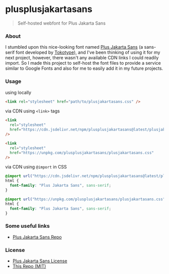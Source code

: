 # plusplusjakartasans

> Self-hosted webfont for Plus Jakarta Sans

### About

I stumbled upon this nice-looking font named [Plus Jakarta Sans](https://github.com/tokotype/PlusJakartaSans) (a sans-serif font developed by [Tokotype](http://www.tokotypefaces.com)), and I've been thinking of using it for my next project, however, there wasn't any available CDN links I could readily import. So I made this project to self-host the font files to provide a service similar to Google Fonts and also for me to easily add it in my future projects.

### Usage

using locally

```html
<link rel="stylesheet" href="path/to/plusjakartasans.css" />
```

via CDN using `<link>` tags

```html
<link
  rel="stylesheet"
  href="https://cdn.jsdelivr.net/npm/plusplusjakartasans@latest/plusjakartasans.css"
/>
```

```html
<link
  rel="stylesheet"
  href="https://unpkg.com/plusplusjakartasans/plusjakartasans.css"
/>
```

via CDN using `@import` in CSS

```css
@import url("https://cdn.jsdelivr.net/npm/plusplusjakartasans@latest/plusjakartasans.css");
html {
  font-family: "Plus Jakarta Sans", sans-serif;
}
```

```css
@import url("https://unpkg.com/plusplusjakartasans/plusjakartasans.css");
html {
  font-family: "Plus Jakarta Sans", sans-serif;
}
```

### Some useful links

- [Plus Jakarta Sans Repo](https://github.com/tokotype/PlusJakartaSans)

### License

- [Plus Jakarta Sans License](https://github.com/tokotype/PlusJakartaSans#license)
- [This Repo (MIT)](https://github.com/iamkentleom/plusplusjakartasans/blob/main/LICENSE)
